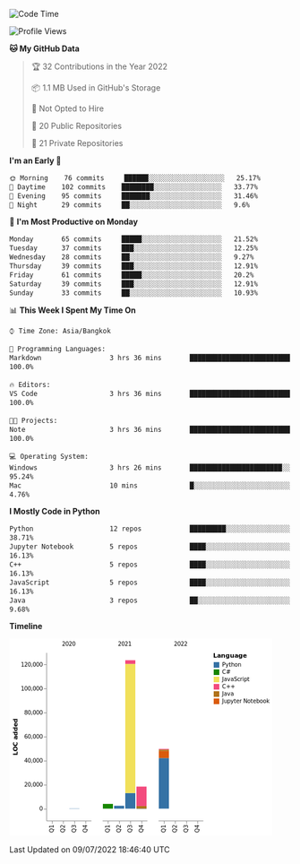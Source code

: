 <!--START_SECTION:waka-->
![Code Time](http://img.shields.io/badge/Code%20Time-0%20secs-blue)

![Profile Views](http://img.shields.io/badge/Profile%20Views-2-blue)

**🐱 My GitHub Data** 

> 🏆 32 Contributions in the Year 2022
 > 
> 📦 1.1 MB Used in GitHub's Storage 
 > 
> 🚫 Not Opted to Hire
 > 
> 📜 20 Public Repositories 
 > 
> 🔑 21 Private Repositories  
 > 
**I'm an Early 🐤** 

```text
🌞 Morning    76 commits     ██████░░░░░░░░░░░░░░░░░░░   25.17% 
🌆 Daytime    102 commits    ████████░░░░░░░░░░░░░░░░░   33.77% 
🌃 Evening    95 commits     ███████░░░░░░░░░░░░░░░░░░   31.46% 
🌙 Night      29 commits     ██░░░░░░░░░░░░░░░░░░░░░░░   9.6%

```
📅 **I'm Most Productive on Monday** 

```text
Monday       65 commits     █████░░░░░░░░░░░░░░░░░░░░   21.52% 
Tuesday      37 commits     ███░░░░░░░░░░░░░░░░░░░░░░   12.25% 
Wednesday    28 commits     ██░░░░░░░░░░░░░░░░░░░░░░░   9.27% 
Thursday     39 commits     ███░░░░░░░░░░░░░░░░░░░░░░   12.91% 
Friday       61 commits     █████░░░░░░░░░░░░░░░░░░░░   20.2% 
Saturday     39 commits     ███░░░░░░░░░░░░░░░░░░░░░░   12.91% 
Sunday       33 commits     ██░░░░░░░░░░░░░░░░░░░░░░░   10.93%

```


📊 **This Week I Spent My Time On** 

```text
⌚︎ Time Zone: Asia/Bangkok

💬 Programming Languages: 
Markdown                 3 hrs 36 mins       █████████████████████████   100.0%

🔥 Editors: 
VS Code                  3 hrs 36 mins       █████████████████████████   100.0%

🐱‍💻 Projects: 
Note                     3 hrs 36 mins       █████████████████████████   100.0%

💻 Operating System: 
Windows                  3 hrs 26 mins       ███████████████████████░░   95.24% 
Mac                      10 mins             █░░░░░░░░░░░░░░░░░░░░░░░░   4.76%

```

**I Mostly Code in Python** 

```text
Python                   12 repos            █████████░░░░░░░░░░░░░░░░   38.71% 
Jupyter Notebook         5 repos             ████░░░░░░░░░░░░░░░░░░░░░   16.13% 
C++                      5 repos             ████░░░░░░░░░░░░░░░░░░░░░   16.13% 
JavaScript               5 repos             ████░░░░░░░░░░░░░░░░░░░░░   16.13% 
Java                     3 repos             ██░░░░░░░░░░░░░░░░░░░░░░░   9.68%

```


**Timeline**

![Chart not found](https://raw.githubusercontent.com/pntt3011/pntt3011/main/charts/bar_graph.png) 


 Last Updated on 09/07/2022 18:46:40 UTC
<!--END_SECTION:waka-->
